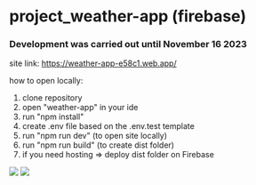 # project_weather-app (firebase)

### Development was carried out until November 16 2023

site link: https://weather-app-e58c1.web.app/

how to open locally:
1. clone repository
2. open "weather-app" in your ide
3. run "npm install"
4. create .env file based on the .env.test template
5. run "npm run dev" (to open site locally)
6. run "npm run build" (to create dist folder)
7. if you need hosting => deploy dist folder on Firebase

<img src="https://cdn.discordapp.com/attachments/427079543472390147/1174754047673257994/image.png">
<img src="https://cdn.discordapp.com/attachments/427079543472390147/1174754563450998784/image.png">
